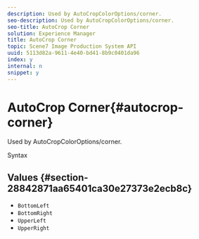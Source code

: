 ```yaml
---
description: Used by AutoCropColorOptions/corner.
seo-description: Used by AutoCropColorOptions/corner.
seo-title: AutoCrop Corner
solution: Experience Manager
title: AutoCrop Corner
topic: Scene7 Image Production System API
uuid: 5113d82a-9611-4e40-bd41-8b9c0401da96
index: y
internal: n
snippet: y
---
```


# AutoCrop Corner{#autocrop-corner}

Used by AutoCropColorOptions/corner.

 Syntax 

## Values {#section-28842871aa65401ca30e27373e2ecb8c}

* `BottomLeft` 
* `BottomRight` 
* `UpperLeft` 
* `UpperRight`

